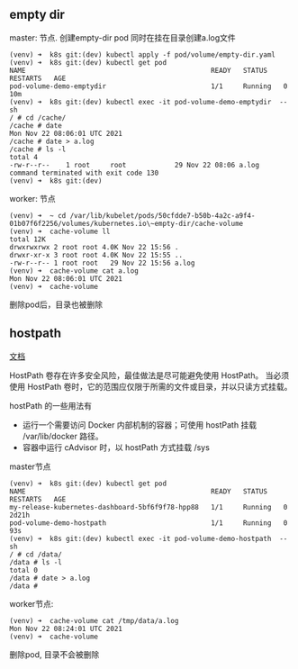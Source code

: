 ## empty dir

master: 节点. 创建empty-dir pod 同时在挂在目录创建a.log文件
```
(venv) ➜  k8s git:(dev) kubectl apply -f pod/volume/empty-dir.yaml
(venv) ➜  k8s git:(dev) kubectl get pod
NAME                                              READY   STATUS    RESTARTS   AGE
pod-volume-demo-emptydir                          1/1     Running   0          10m
(venv) ➜  k8s git:(dev) kubectl exec -it pod-volume-demo-emptydir  -- sh
/ # cd /cache/
/cache # date
Mon Nov 22 08:06:01 UTC 2021
/cache # date > a.log
/cache # ls -l
total 4
-rw-r--r--    1 root     root            29 Nov 22 08:06 a.log
command terminated with exit code 130
(venv) ➜  k8s git:(dev)
```


worker: 节点
```
(venv) ➜  ~ cd /var/lib/kubelet/pods/50cfdde7-b50b-4a2c-a9f4-01b07f6f2256/volumes/kubernetes.io\~empty-dir/cache-volume
(venv) ➜  cache-volume ll
total 12K
drwxrwxrwx 2 root root 4.0K Nov 22 15:56 .
drwxr-xr-x 3 root root 4.0K Nov 22 15:55 ..
-rw-r--r-- 1 root root   29 Nov 22 15:56 a.log
(venv) ➜  cache-volume cat a.log
Mon Nov 22 08:06:01 UTC 2021
(venv) ➜  cache-volume
```
删除pod后，目录也被删除


## hostpath
[文档](https://kubernetes.io/zh/docs/concepts/storage/volumes/#hostpath)

HostPath 卷存在许多安全风险，最佳做法是尽可能避免使用 HostPath。 
当必须使用 HostPath 卷时，它的范围应仅限于所需的文件或目录，并以只读方式挂载。

hostPath 的一些用法有
* 运行一个需要访问 Docker 内部机制的容器；可使用 hostPath 挂载 /var/lib/docker 路径。
* 容器中运行 cAdvisor 时，以 hostPath 方式挂载 /sys

master节点
```
(venv) ➜  k8s git:(dev) kubectl get pod
NAME                                              READY   STATUS    RESTARTS   AGE
my-release-kubernetes-dashboard-5bf6f9f78-hpp88   1/1     Running   0          2d21h
pod-volume-demo-hostpath                          1/1     Running   0          93s
(venv) ➜  k8s git:(dev) kubectl exec -it pod-volume-demo-hostpath  -- sh
/ # cd /data/
/data # ls -l
total 0
/data # date > a.log
/data #
```

worker节点:
```
(venv) ➜  cache-volume cat /tmp/data/a.log
Mon Nov 22 08:24:01 UTC 2021
(venv) ➜  cache-volume
```
删除pod, 目录不会被删除